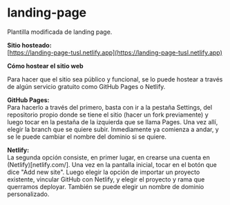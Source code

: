 # landing-page
   Plantilla modificada de landing page.
   
   **Sitio hosteado:**<br>
   [https://landing-page-tusl.netlify.app](https://landing-page-tusl.netlify.app)

**Cómo hostear el sitio web**
   
   Para hacer que el sitio sea público y funcional, se lo puede hostear a través de algún servicio gratuito como GitHub Pages o Netlify. 
   
   **GitHub Pages:**<br>
   Para hacerlo a través del primero, basta con ir a la pestaña Settings, del repositorio propio donde se tiene el sitio (hacer un fork previamente) y luego tocar en la pestaña de la izquierda que se llama Pages. Una vez allí, elegir la branch que se quiere subir. Inmediamente ya comienza a andar, y se le puede cambiar el nombre del dominio si se quiere. 
   
   **Netlify:**<br>
   La segunda opción consiste, en primer lugar, en crearse una cuenta en (Netlify)[netlify.com/]. Una vez en la pantalla inicial, tocar en el botón que dice "Add new site". Luego elegir la opción de importar un proyecto existente, vincular GitHub con Netlify, y elegir el proyecto y rama que querramos deployar. También se puede elegir un nombre de dominio personalizado.

